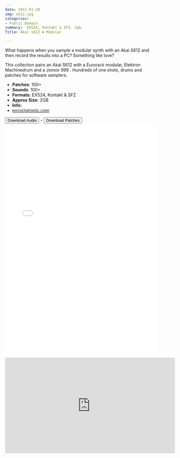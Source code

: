 ```yaml
---
date: 2021-01-20
img: s612.jpg
categories:
- Public Domain
summary:  EXS24, Kontakt & SFZ. 2gb.
Title: Akai s612 ❤️ Modular

---
```

What happens when you sample a modular synth with an Akai S612 and then record the results into a PC? Something like love?

This collection pairs an Akai S612 with a Eurorack modular, Elektron Machinedrum and a Jomox 999 . Hundreds of one shots, drums and patches for software samplers.

-   **Patches**: 100+
- **Sounds**: 100+
-   **Formats:** EXS24, Kontakt & SFZ 
-   **Approx Size:** 2GB
-   **Info:**
- [encyclotronic.com](https://encyclotronic.com/synthesizers/akai/akai-s612-midi-digital-sampler-r870/)



<div class="buttons"> <a href="https://www.dropbox.com/sh/vubeucx38hvp80e/AAAr1kwsb20Aa0KhfrXJkvs5a?dl=0"> <button>Download Audio</button></a> - <a href="https://github.com/publicsamples/Akai-S612-Modular"> <button>Download Patches</button></a></div>



<div><iframe width="100%" height="770px" src="/Demos/demos/s612.html" frameborder="0" allow="accelerometer; autoplay; clipboard-write; encrypted-media; gyroscope; picture-in-picture" allowfullscreen></iframe></div>


<iframe width="560" height="315" src="https://www.youtube.com/embed/pjTtEDgeXDo" frameborder="0" allow="accelerometer; autoplay; clipboard-write; encrypted-media; gyroscope; picture-in-picture" allowfullscreen></iframe>